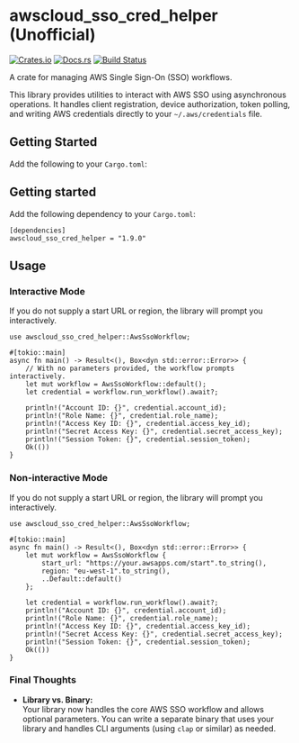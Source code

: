 # awscloud_sso_cred_helper (Unofficial)

[![Crates.io](https://img.shields.io/crates/v/awscloud_sso_cred_helper.svg)](https://crates.io/crates/awscloud_sso_cred_helper)
[![Docs.rs](https://docs.rs/awscloud_sso_cred_helper/badge.svg)](https://docs.rs/awscloud_sso_cred_helper)
[![Build Status](https://img.shields.io/github/actions/workflow/status/davidwebstar34/awscloud_sso_cred_helper/rust.yml?branch=main)](https://github.com/davidwebstar34/awscloud_sso_cred_helper/actions?query=branch%3Amain)

A crate for managing AWS Single Sign-On (SSO) workflows.

This library provides utilities to interact with AWS SSO using asynchronous operations. It handles client registration, device authorization, token polling, and writing AWS credentials directly to your `~/.aws/credentials` file.

## Getting Started

Add the following to your `Cargo.toml`:

## Getting started

Add the following dependency to your `Cargo.toml`:

```
[dependencies]
awscloud_sso_cred_helper = "1.9.0"

```

## Usage

### Interactive Mode

If you do not supply a start URL or region, the library will prompt you interactively.

```
use awscloud_sso_cred_helper::AwsSsoWorkflow;

#[tokio::main]
async fn main() -> Result<(), Box<dyn std::error::Error>> {
    // With no parameters provided, the workflow prompts interactively.
    let mut workflow = AwsSsoWorkflow::default();
    let credential = workflow.run_workflow().await?;

    println!("Account ID: {}", credential.account_id);
    println!("Role Name: {}", credential.role_name);
    println!("Access Key ID: {}", credential.access_key_id);
    println!("Secret Access Key: {}", credential.secret_access_key);
    println!("Session Token: {}", credential.session_token);
    Ok(())
}
```

### Non-interactive Mode

If you do not supply a start URL or region, the library will prompt you interactively.

```
use awscloud_sso_cred_helper::AwsSsoWorkflow;

#[tokio::main]
async fn main() -> Result<(), Box<dyn std::error::Error>> {
    let mut workflow = AwsSsoWorkflow {
        start_url: "https://your.awsapps.com/start".to_string(),
        region: "eu-west-1".to_string(),
        ..Default::default()
    };

    let credential = workflow.run_workflow().await?;
    println!("Account ID: {}", credential.account_id);
    println!("Role Name: {}", credential.role_name);
    println!("Access Key ID: {}", credential.access_key_id);
    println!("Secret Access Key: {}", credential.secret_access_key);
    println!("Session Token: {}", credential.session_token);
    Ok(())
}
```

### Final Thoughts

- **Library vs. Binary:**  
  Your library now handles the core AWS SSO workflow and allows optional parameters. You can write a separate binary that uses your library and handles CLI arguments (using `clap` or similar) as needed.
